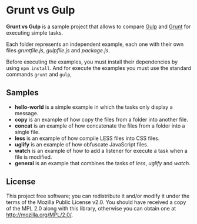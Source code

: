 # Grunt vs Gulp

**Grunt vs Gulp** is a sample project that allows to compare [Gulp](http://gulpjs.com/) and [Grunt](http://gruntjs.com/) for executing simple tasks.

Each folder represents an independent example, each one with their own files  _gruntfile.js_, _gulpfile.js_ and _package.js_.

Before executing the examples, you must install their dependencies by using `npm install`. And for execute the examples you must use the standard commands `grunt` and `gulp`,

## Samples

 * __hello-world__ is a simple example in which the tasks only display a message.
 * __copy__ is an example of how copy the files from a folder into another file.
 * __concat__ is an example of how concatenate the files from a folder into a single file.
 * __less__ is an example of how compile LESS files into CSS files.
 * __uglify__ is an example of how obfuscate JavaScript files.
 * __watch__ is an example of how to add a listener for execute a task when a file is modified.
 * __general__ is an example that combines the tasks of _less_, _uglify_ and _watch_.

License
-------

This project free software; you can redistribute it and/or modify it under the terms of the Mozilla Public License v2.0. 
You should have received a copy of the MPL 2.0 along with this library, otherwise you can obtain one at <http://mozilla.org/MPL/2.0/>.